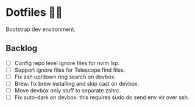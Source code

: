 # Dotfiles 🐰🚀

Bootstrap dev environment.

## Backlog

- [ ] Config repo level ignore files for nvim lsp.
- [ ] Support ignore files for Telescope find files.
- [ ] Fix zsh up/down ring search on devbox.
- [ ] Brew: fix brew installing and skip cast on devbox.
- [ ] Move devbox only stuff to separate zshrc.
- [ ] Fix auto-dark on devbox: this requires sudo do send env vir over ssh.
